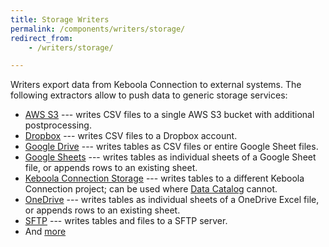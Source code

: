```yaml
---
title: Storage Writers
permalink: /components/writers/storage/
redirect_from:
    - /writers/storage/

---
```


Writers export data from Keboola Connection to external systems. The following extractors
allow to push data to generic storage services:

- [AWS S3](/components/writers/storage/aws-s3/) --- writes CSV files to a single AWS S3 bucket with additional postprocessing.
- [Dropbox](/components/writers/storage/dropbox/) --- writes CSV files to a Dropbox account.
- [Google Drive](/components/writers/storage/google-drive/) --- writes tables as CSV files or entire Google Sheet files.
- [Google Sheets](/components/writers/storage/google-sheets/) --- writes tables as individual sheets of a Google Sheet file, or appends rows to an existing sheet.
- [Keboola Connection Storage](/components/writers/storage/storage-api/) --- writes tables to a different Keboola Connection project; can be used where [Data Catalog](/catalog/) cannot.
- [OneDrive](/components/writers/storage/onedrive/) --- writes tables as individual sheets of a OneDrive Excel file, or appends rows to an existing sheet.
- [SFTP](/components/writers/storage/sftp/) --- writes tables and files to a SFTP server.
- And [more](https://components.keboola.com/components)

